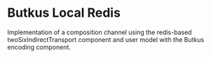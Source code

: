 # Butkus Local Redis

Implementation of a composition channel using the redis-based twoSixIndirectTransport component and user model with the Butkus encoding component.
